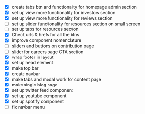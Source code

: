 - [x] create tabs btn and functionality for homepage admin section
- [x] set up view more functionality for investors section
- [x] set up view more functionality for reviews section
- [ ] set up slider functionality for resources section on small screen
- [ ] set up tabs for resources section
- [x] Check urls & hrefs for all the btns
- [x] improve component nomenclature
- [ ] sliders and buttons on contribution page
- [ ] slider for careers page CTA section
- [x] wrap footer in layout
- [x] set up head element
- [x] make top bar
- [x] create navbar
- [x] make tabs and modal work for content page
- [x] make single blog page
- [x] set up twitter feed component
- [x] set up youtube component
- [x] set up spotify component
- [ ] fix navbar menu

